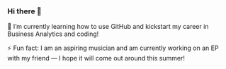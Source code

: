 ### Hi there 👋

🌱 I’m currently learning how to use GitHub and kickstart my career in Business Analytics and coding!


⚡ Fun fact: I am an aspiring musician and am currently working on an EP with my friend — I hope it will come out around this summer!

